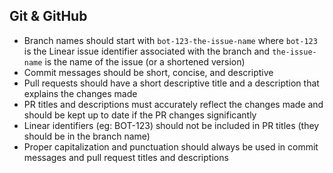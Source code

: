 ## Git & GitHub

- Branch names should start with `bot-123-the-issue-name` where `bot-123` is the Linear issue identifier associated with the branch and `the-issue-name` is the name of the issue (or a shortened version)
- Commit messages should be short, concise, and descriptive
- Pull requests should have a short descriptive title and a description that explains the changes made
- PR titles and descriptions must accurately reflect the changes made and should be kept up to date if the PR changes significantly
- Linear identifiers (eg: BOT-123) should not be included in PR titles (they should be in the branch name)
- Proper capitalization and punctuation should always be used in commit messages and pull request titles and descriptions
